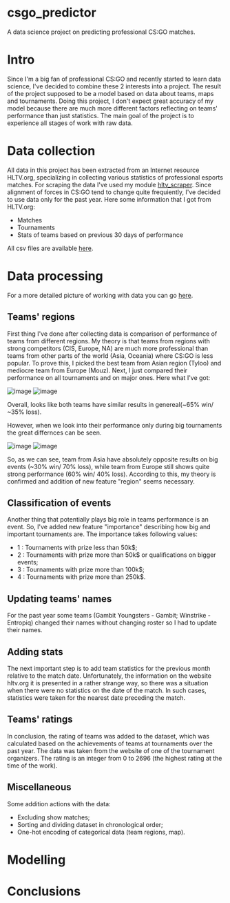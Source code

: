 # csgo_predictor
A data science project on predicting professional CS:GO matches.
# Intro
Since I'm a big fan of professional CS:GO and recently started to learn data science, I've decided to combine these 2 interests into a project. The result of the project supposed to be a model based on data about teams, maps and tournaments. Doing this project, I don't expect great accuracy of my model because there are much more different factors reflecting on teams' performance than just statistics. The main goal of the project is to experience all stages of work with raw data.  
# Data collection
All data in this project has been extracted from an Internet resource HLTV.org, specializing in collecting various statistics of professional esports matches. For scraping the data I've used my module [hltv_scraper](https://github.com/kiritango/hltv_scraper). Since alignment of forces in CS:GO tend to change quite frequiently, I've decided to use data only for the past year. Here some information that I got from HLTV.org: 
- Matches
- Tournaments
- Stats of teams based on previous 30 days of performance

All csv files are available [here](https://github.com/kiritango/csgo_predictor/tree/main/data).

# Data processing

For a more detailed picture of working with data you can go [here](https://github.com/kiritango/csgo_predictor/blob/main/Data_preparation.ipynb).

## Teams' regions

First thing I've done after collecting data is comparison of performance of teams from different regions. My theory is that teams from regions with strong competitors (CIS, Europe, NA) are much more professional than teams from other parts of the world (Asia, Oceania) where CS:GO is less popular. To prove this, I picked the best team from Asian region (Tyloo) and mediocre team from Europe (Mouz). Next, I just compared their performance on all tournaments and on major ones. Here what I've got:

![image](https://user-images.githubusercontent.com/97898643/153187012-692ae5f1-a8ab-4c13-85b5-0a036107b29e.png) ![image](https://user-images.githubusercontent.com/97898643/153187121-956d165d-e51e-485d-bb87-206bc8b48497.png)

Overall, looks like both teams have similar results in genereal(~65% win/ ~35% loss).

However, when we look into their performance only during big tournaments the great differnces can be seen.

![image](https://user-images.githubusercontent.com/97898643/153189184-24083c83-3ccd-4064-8436-38f32922c99f.png) ![image](https://user-images.githubusercontent.com/97898643/153189386-e3117376-06a3-4c32-aa72-f94dbc30f519.png)

So, as we can see, team from Asia have absolutely opposite results on big events (~30% win/ 70% loss), while team from Europe still shows quite strong performance (60% win/ 40% loss). According to this, my theory is confirmed and addition of new feature "region" seems necessary. 

## Classification of events

Another thing that potentially plays big role in teams performance is an event. So, I've added new feature "importance" describing how big and important tournaments are. The importance takes following values:
- 1 : Tournaments with prize less than 50k$;
- 2 : Tournaments with prize more than 50k$ or qualifications on bigger events;
- 3 : Tournaments with prize more than 100k$;
- 4 : Tournaments with prize more than 250k$.

## Updating teams' names

For the past year some teams (Gambit Youngsters - Gambit; Winstrike - Entropiq) changed their names without changing roster so I had to update their names.

## Adding stats

The next important step is to add team statistics for the previous month relative to the match date. Unfortunately, the information on the website hltv.org it is presented in a rather strange way, so there was a situation when there were no statistics on the date of the match. In such cases, statistics were taken for the nearest date preceding the match.

## Teams' ratings

In conclusion, the rating of teams was added to the dataset, which was calculated based on the achievements of teams at tournaments over the past year. The data was taken from the website of one of the tournament organizers. The rating is an integer from 0 to 2696 (the highest rating at the time of the work).

## Miscellaneous

Some addition actions with the data:
- Excluding show matches;
- Sorting and dividing dataset in chronological order;
- One-hot encoding of categorical data (team regions, map).

# Modelling
# Conclusions
